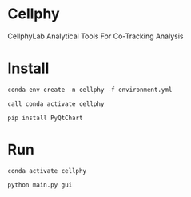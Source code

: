 # Cellphy
CellphyLab Analytical Tools For Co-Tracking Analysis

# Install
`conda env create -n cellphy -f environment.yml`

`call conda activate cellphy`

`pip install PyQtChart`

# Run
`conda activate cellphy`

`python main.py gui`

